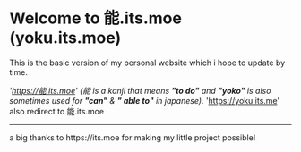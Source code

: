 # Welcome to 能.its.moe (yoku.its.moe)
This is the basic version of my personal website which i hope to update by time.

*'https://能.its.moe' (能  is a kanji that means **"to do"** and **"yoko"** is also sometimes used for **"can"** & **" able to"** in japanese).*
'https://yoku.its.me' also redirect to 能.its.moe

<hr>
a big thanks to https://its.moe for making my little project possible!


